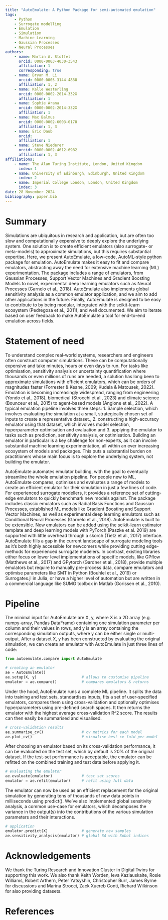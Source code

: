 ```yaml
---
title: "AutoEmulate: A Python Package for semi-automated emulation"
tags:
    - Python
    - Surrogate modelling
    - Emulation
    - Simulation
    - Machine Learning
    - Gaussian Processes
    - Neural Processes
authors:
    - name: Martin A. Stoffel
      orcid: 0000-0003-4030-3543
      affiliation: 1
      corresponding: true
    - name: Bryan M. Li
      orcid: 0000-0003-3144-4838
      affiliation: 1, 2
    - name: Kalle Westerling
      orcid: 0000-0002-2014-332X
      affiliation: 1
    - name: Sophie Arana
      orcid: 0000-0002-2014-332X
      affiliation: 1
    - name: Max Balmus
      orcid: 0000-0002-6003-0178
      affiliation: 1, 3
    - name: Eric Daub
      orcid: 
      affiliation: 1
    - name: Steve Niederer
      orcid: 0000-0002-4612-6982
      affiliation: 1, 3
affiliations:
    - name: The Alan Turing Institute, London, United Kingdom
      index: 1
    - name: University of Edinburgh, Edinburgh, United Kingdom
      index: 2
    - name: Imperial College London, London, United Kingdom
      index: 3
date: 28 November 2024
bibliography: paper.bib
---
```


# Summary

Simulations are ubiquitous in research and application, but are often too slow and computationally expensive to deeply explore the underlying system. One solution is to create efficient emulators (also surrogate- or meta-models) to approximate simulations, but this requires substantial expertise. Here, we present AutoEmulate, a low-code, AutoML-style python package for emulation. AutoEmulate makes it easy to fit and compare emulators, abstracting away the need for extensive machine learning (ML) experimentation. The package includes a range of emulators, from Gaussian Processes, Support Vector Machines and Gradient Boosting Models to novel, experimental deep learning emulators such as Neural Processes (Garnelo et al., 2018). AutoEmulate also implements global sensitivity analysis as a common emulator application, and we aim to add other applications in the future. Finally, AutoEmulate is designed to be easy to contribute to by being modular, integrated with the scikit-learn ecosystem (Pedregosa et al., 2011), and well documented. We aim to iterate based on user feedback to make AutoEmulate a tool for end-to-end emulation across fields.

# Statement of need

To understand complex real-world systems, researchers and engineers often construct computer simulations. These can be computationally expensive and take minutes, hours or even days to run. For tasks like optimisation, sensitivity analysis or uncertainty quantification where thousands or even millions of runs are needed, a solution has long been to approximate simulations with efficient emulators, which can be orders of magnitudes faster (Forrester & Keane, 2009; Kudela & Matousek, 2022). Emulation is becoming increasingly widespread, ranging from engineering (Yondo et al., 2018), biomedical (Strocchi et al., 2023) and climate science (Bounceur et al., 2015) to agent-based models (Angione et al., 2022). A typical emulation pipeline involves three steps: 1. Sample selection, which involves evaluating the simulation at a small, strategically chosen set of inputs to create a representative dataset., 2. constructing a high-accuracy emulator using that dataset, which involves model selection, hyperparameter optimisation and evaluation and 3. applying the emulator to tasks such as prediction, sensitivity analysis, or optimisation. Building an emulator in particular is a key challenge for non-experts, as it can involve substantial machine learning experimentation, all within an ever increasing ecosystem of models and packages. This puts a substantial burden on practitioners whose main focus is to explore the underlying system, not building the emulator.

AutoEmulate automates emulator building, with the goal to eventually streamline the whole emulation pipeline. For people new to ML, AutoEmulate compares, optimises and evaluates a range of models to create an efficient emulator for their simulation in just a few lines of code. For experienced surrogate modellers, it provides a reference set of cutting-edge emulators to quickly benchmark new models against. The package includes classic emulators such as Radial Basis Functions and Gaussian Processes, established ML models like Gradient Boosting and Support Vector Machines, as well as experimental deep learning emulators such as Conditional Neural Processes (Garnelo et al., 2018). AutoEmulate is built to be extensible. New emulators can be added using the scikit-learn estimator template and deep learning models with PyTorch (Paszke et al. 2019) are supported with little overhead through a skorch (Tietz et al., 2017) interface. AutoEmulate fills a gap in the current landscape of surrogate modeling tools as it’s both highly accessible for newcomers while providing cutting edge-methods for experienced surrogate modelers. In contrast, existing libraries either focus on lower level implementations of specific models, like GPflow (Matthews et al., 2017) and GPytorch (Gardner et al., 2018), provide multiple emulators but require to manually pre-process data, compare emulators and optimise parameters like SMT in Python (Bouhlel et al., 2019) or Surrogates.jl in Julia, or have a higher level of automation but are written in a commercial language like SUMO toolbox in Matlab (Gorissen et al., 2010).

# Pipeline

The minimal input for AutoEmulate are X, y, where X is a 2D array (e.g. numpy-array, Pandas DataFrame) containing one simulation parameter per column and their values in rows, and y is an array containing the corresponding simulation outputs, where y can be either single or multi-output. After a dataset X, y has been constructed by evaluating the original simulation, we can create an emulator with AutoEmulate in just three lines of code:

```python
from autoemulate.compare import AutoEmulate

# creating an emulator
ae = AutoEmulate()
ae.setup(X, y)                    # allows to customise pipeline 
emulator = ae.compare()           # compares emulators & returns 
```

Under the hood, AutoEmulate runs a complete ML pipeline. It splits the data into training and test sets, standardises inputs, fits a set of user-specified emulators, compares them using cross-validation and optionally optimises hyperparameters using pre-defined search spaces. It then returns the emulator with the highest average cross-validation R^2 score. The results can then easily be summarised and visualised.

```python
# cross-validation results
ae.summarise_cv()                 # cv metrics for each model
ae.plot_cv()                      # visualise best cv fold per model
```

After choosing an emulator based on its cross-validation performance, it can be evaluated on the test set, which by default is 20% of the original dataset. If the test-set performance is acceptable, the emulator can be refitted on the combined training and test data before applying it.

```python
# evaluating the emulator
ae.evaluate(emulator)             # test set scores
emulator = ae.refit(emulator)     # refit using full data
```

The emulator can now be used as an efficient replacement for the original simulation by generating tens of thousands of new data points in milliseconds using predict(). We’ve also implemented global sensitivity analysis, a common use-case for emulators, which decomposes the variance in the output(s) into the contributions of the various simulation parameters and their interactions.

```python
# application
emulator.predict(X)               # generate new samples
ae.sensitivity_analysis(emulator) # global SA with Sobol indices
```

# Acknowledgements

We thank the Turing Research and Innovation Cluster in Digital Twins for supporting this work. We also thank Keith Worden, Ieva Kazlauskaite, Rosie Williams, Robert Arthern, Peter Yatsyshin, Christopher Burr, James Byrne for discussions and Marina Strocci, Zack Xuereb Conti, Richard Wilkinson for also providing datasets.

# References